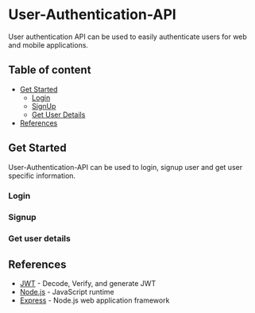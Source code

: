 # User-Authentication-API

User authentication API can be used to easily authenticate users for web and mobile applications.

## Table of content
* [Get Started](#get-started)
    * [Login](#login)
    * [SignUp](#signup)
    * [Get User Details](#get-user-details)
* [References](#references)

## Get Started
User-Authentication-API can be used to login, signup user and get user specific information.

### Login ###

### Signup ###

### Get user details ###

## References
- [JWT](https://jwt.io) - Decode, Verify, and generate JWT
- [Node.js](https://nodejs.org/en/) - JavaScript runtime
- [Express](https://expressjs.com) - Node.js web application framework
